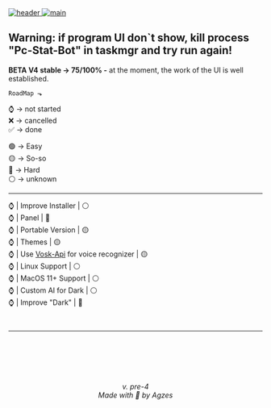 


<a href="https://agzes.netlify.app/pc-stat-bot/" target="_blank">
   <img src="https://github.com/Agzes/Pc-Stat-Bot/assets/103037173/9cf32379-06c7-40bd-9d85-9ba0d5a144c2" alt="header"/>
</a>
<a href="https://github.com/Agzes/Pc-Stat-Bot/releases" target="_blank">
   <img src="https://github.com/user-attachments/assets/1f3b87b4-1081-4f39-ab59-f488ebb50e3c" alt="main"/>
</a>

## Warning: if program UI don`t show, kill process "Pc-Stat-Bot" in taskmgr and try run again! 
**BETA V4 stable -> 75/100% -**
at the moment, the work of the UI is well established.


``` 
RoadMap ⬎
```
⌚ -> not started \
❌ -> cancelled \
✅ -> done 

🟢 -> Easy \
🟡 -> So-so \
🔴 -> Hard \
⚪ -> unknown 

---

⌚ | Improve Installer | ⚪ \
⌚ | Panel | 🔴 \
⌚ | Portable Version | 🟡 \
⌚ | Themes | 🟡 \
⌚ | Use [Vosk-Api](https://github.com/alphacep/vosk-api) for voice recognizer | 🟡 \
⌚ | Linux Support | ⚪ \
⌚ | MacOS 11+ Support | ⚪ \
⌚ | Custom AI for Dark | ⚪ \
⌚ | Improve "Dark" | 🔴 
```
 
```


---



<br><br><br><br>
<h6 align="center">v. pre-4 <br> Made with 💟 by Agzes</h6>
